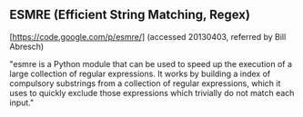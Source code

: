 ESMRE (Efficient String Matching, Regex)
----------------------------------------

[https://code.google.com/p/esmre/] (accessed 20130403, referred by Bill Abresch)

"esmre is a Python module that can be used to speed up the execution of a large collection of regular expressions. It works by building a index of compulsory substrings from a collection of regular expressions, which it uses to quickly exclude those expressions which trivially do not match each input."

